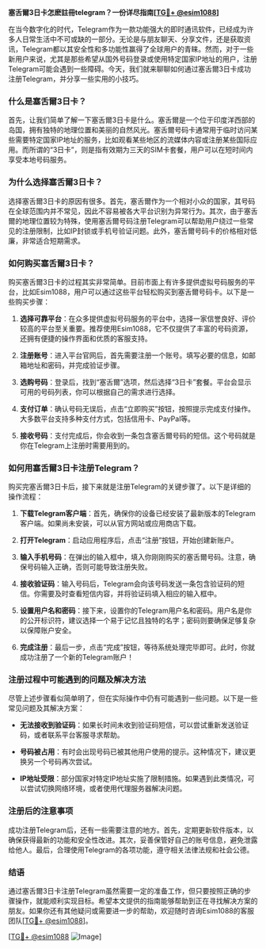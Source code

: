 **塞舌爾3日卡怎麽註冊telegram？一份详尽指南[[TG💪+ @esim1088](https://t.me/s/esim1088)]**

在当今数字化的时代，Telegram作为一款功能强大的即时通讯软件，已经成为许多人日常生活中不可或缺的一部分。无论是与朋友聊天、分享文件，还是获取资讯，Telegram都以其安全性和多功能性赢得了全球用户的青睐。然而，对于一些新用户来说，尤其是那些希望从国外号码登录或使用特定国家IP地址的用户，注册Telegram可能会遇到一些障碍。今天，我们就来聊聊如何通过塞舌爾3日卡成功注册Telegram，并分享一些实用的小技巧。

### 什么是塞舌爾3日卡？

首先，让我们简单了解一下塞舌爾3日卡是什么。塞舌爾是一个位于印度洋西部的岛国，拥有独特的地理位置和美丽的自然风光。塞舌爾号码卡通常用于临时访问某些需要特定国家IP地址的服务，比如观看某些地区的流媒体内容或注册某些国际应用。而所谓的“3日卡”，则是指有效期为三天的SIM卡套餐，用户可以在短时间内享受本地号码服务。

### 为什么选择塞舌爾3日卡？

选择塞舌爾3日卡的原因有很多。首先，塞舌爾作为一个相对小众的国家，其号码在全球范围内并不常见，因此不容易被各大平台识别为异常行为。其次，由于塞舌爾的地理位置较为特殊，使用塞舌爾号码注册Telegram可以帮助用户绕过一些常见的注册限制，比如IP封锁或手机号验证问题。此外，塞舌爾号码卡的价格相对低廉，非常适合短期需求。

### 如何购买塞舌爾3日卡？

购买塞舌爾3日卡的过程其实非常简单。目前市面上有许多提供虚拟号码服务的平台，比如Esim1088，用户可以通过这些平台轻松购买到塞舌爾号码卡。以下是一些购买步骤：

1. **选择可靠平台**：在众多提供虚拟号码服务的平台中，选择一家信誉良好、评价较高的平台至关重要。推荐使用Esim1088，它不仅提供了丰富的号码资源，还拥有便捷的操作界面和优质的客服支持。

2. **注册账号**：进入平台官网后，首先需要注册一个账号。填写必要的信息，如邮箱地址和密码，并完成验证步骤。

3. **选购号码**：登录后，找到“塞舌爾”选项，然后选择“3日卡”套餐。平台会显示可用的号码列表，你可以根据自己的需求进行选择。

4. **支付订单**：确认号码无误后，点击“立即购买”按钮，按照提示完成支付操作。大多数平台支持多种支付方式，包括信用卡、PayPal等。

5. **接收号码**：支付完成后，你会收到一条包含塞舌爾号码的短信。这个号码就是你在Telegram上注册时需要用到的。

### 如何用塞舌爾3日卡注册Telegram？

购买完塞舌爾3日卡后，接下来就是注册Telegram的关键步骤了。以下是详细的操作流程：

1. **下载Telegram客户端**：首先，确保你的设备已经安装了最新版本的Telegram客户端。如果尚未安装，可以从官方网站或应用商店下载。

2. **打开Telegram**：启动应用程序后，点击“注册”按钮，开始创建新账户。

3. **输入手机号码**：在弹出的输入框中，填入你刚刚购买的塞舌爾号码。注意，确保号码输入正确，否则可能导致注册失败。

4. **接收验证码**：输入号码后，Telegram会向该号码发送一条包含验证码的短信。你需要及时查看短信内容，并将验证码填入相应的输入框中。

5. **设置用户名和密码**：接下来，设置你的Telegram用户名和密码。用户名是你的公开标识符，建议选择一个易于记忆且独特的名字；密码则要确保足够复杂以保障账户安全。

6. **完成注册**：最后一步，点击“完成”按钮，等待系统处理完毕即可。此时，你就成功注册了一个新的Telegram账户！

### 注册过程中可能遇到的问题及解决方法

尽管上述步骤看似简单明了，但在实际操作中仍有可能遇到一些问题。以下是一些常见问题及其解决方案：

- **无法接收到验证码**：如果长时间未收到验证码短信，可以尝试重新发送验证码，或者联系平台客服寻求帮助。
  
- **号码被占用**：有时会出现号码已被其他用户使用的提示。这种情况下，建议更换另一个号码再次尝试。

- **IP地址受限**：部分国家对特定IP地址实施了限制措施。如果遇到此类情况，可以尝试切换网络环境，或者使用代理服务器解决问题。

### 注册后的注意事项

成功注册Telegram后，还有一些需要注意的地方。首先，定期更新软件版本，以确保获得最新的功能和安全性改进。其次，妥善保管好自己的账号信息，避免泄露给他人。最后，合理使用Telegram的各项功能，遵守相关法律法规和社会公德。

### 结语

通过塞舌爾3日卡注册Telegram虽然需要一定的准备工作，但只要按照正确的步骤操作，就能顺利实现目标。希望本文提供的指南能够帮助到正在寻找解决方案的朋友。如果你还有其他疑问或需要进一步的帮助，欢迎随时咨询Esim1088的客服团队[[TG💪+ @esim1088](https://t.me/s/esim1088)]。

[[TG💪+ @esim1088](https://t.me/s/esim1088) ![Image](https://i.postimg.cc/4NQfJmqS/Snipaste-2025-05-13-00-14-12.png)]